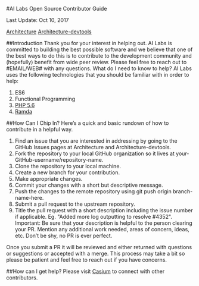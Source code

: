#AI Labs Open Source Contributor Guide

Last Update: Oct 10, 2017

[Architecture](https://github.com/ai-labs-team/architecture)
[Architecture-devtools](https://github.com/ai-labs-team/architecture-devtools)

##Introduction
Thank you for your interest in helping out. AI Labs is committed to building the best possible software and we believe that one of the best ways to do this is to contribute to the development community and (hopefully) benefit from wide peer review. Please feel free to reach out to #EMAIL/WEB# with any questions.
What do I need to know to help?
AI Labs uses the following technologies that you should be familiar with in order to help:

1. ES6
2. Functional Programming
3. [PHP 5.6](http://php.net)
4. [Ramda](http://ramdajs.com/docs/)

##How Can I Chip In?
Here’s a quick and basic rundown of how to contribute in a helpful way.

1. Find an issue that you are interested in addressing by going to the GitHub Issues pages at Architecture and Architecture-devtools.
2. Fork the repository to your local GitHub organization so it lives at your-GitHub-username/repository-name.
3. Clone the repository to your local machine.
4. Create a new branch for your contribution.
5. Make appropriate changes.
6. Commit your changes with a short but descriptive message.
7. Push the changes to the remote repository using git push origin branch-name-here.
8. Submit a pull request to the upstream repository.
9. Title the pull request with a short description including the issue number if applicable.  Eg. "Added more log outputting to resolve #4352". Important: Be sure that your description is helpful to the person clearing your PR. Mention any additional work needed, areas of concern, ideas, etc. Don’t be shy, no PR is ever perfect.

Once you submit a PR it will be reviewed and either returned with questions or suggestions or accepted with a merge. This process may take a bit so please be patient and feel free to reach out if you have concerns.

##How can I get help?
Please visit [Casium](https://casium.io) to connect with other contributors.
